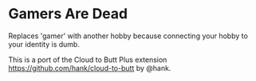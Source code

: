 Gamers Are Dead
===============

Replaces 'gamer' with another hobby because connecting your hobby to your identity is dumb.

This is a port of the Cloud to Butt Plus extension https://github.com/hank/cloud-to-butt by @hank.


